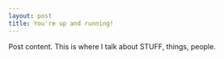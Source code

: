```yaml
---
layout: post
title: You're up and running!
---
```


Post content.  This is where I talk about STUFF, things, people.

